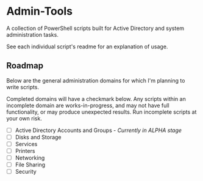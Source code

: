 # Admin-Tools
A collection of PowerShell scripts built for Active Directory and system administration tasks.

See each individual script's readme for an explanation of usage.

## Roadmap

Below are the general administration domains for which I'm planning to write scripts.

Completed domains will have a checkmark below. Any scripts within an incomplete domain are works-in-progress, and may not have full functionality, or may produce unexpected results. Run incomplete scripts at your own risk.

- [ ] Active Directory Accounts and Groups - *Currently in ALPHA stage*
- [ ] Disks and Storage
- [ ] Services
- [ ] Printers
- [ ] Networking
- [ ] File Sharing
- [ ] Security
